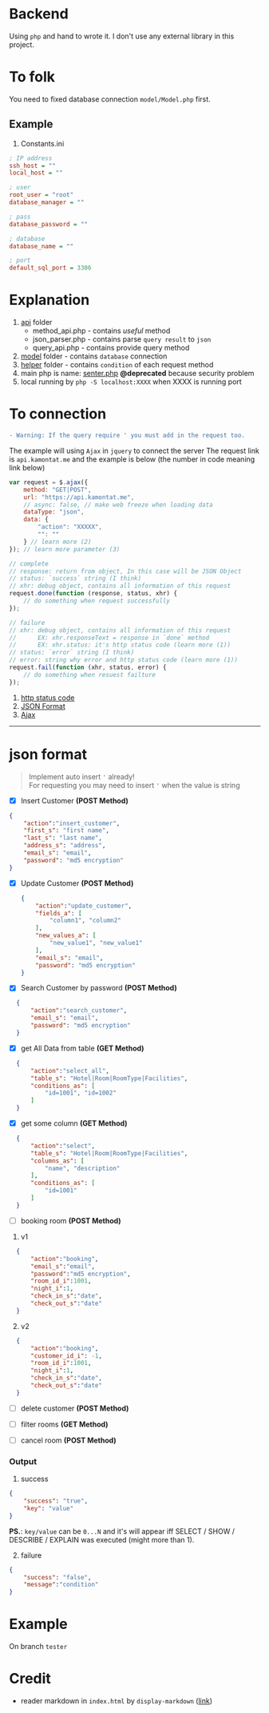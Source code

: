 # Backend
Using `php` and hand to wrote it. I don't use any external library in this project. 

# To folk
You need to fixed database connection `model/Model.php` first.

## Example 
1. Constants.ini
```ini
; IP address
ssh_host = ""
local_host = ""

; user
root_user = "root"
database_manager = ""

; pass
database_password = ""

; database
database_name = ""

; port
default_sql_port = 3306

```

# Explanation
1. [api](api) folder
    - method_api.php - contains *useful* method
    - json_parser.php - contains parse `query result` to `json`
    - query_api.php - contains provide query method
2. [model](model) folder - contains `database` connection
3. [helper](helper) folder - contains `condition` of each request method 
4. main php is name: [senter.php](index.php) **@deprecated** because security problem
5. local running by `php -S localhost:XXXX` when XXXX is running port 

# To connection

```diff
- Warning: If the query require ' you must add in the request too.
```

The example will using `Ajax` in `jquery` to connect the server
The request link is `api.kamontat.me` and the example is below (the number in code meaning link below)

```javascript
var request = $.ajax({
    method: "GET|POST",
    url: "https://api.kamontat.me",
    // async: false, // make web freeze when loading data
    dataType: "json",
    data: {
        "action": "XXXXX", 
        "": ""
    } // learn more (2)
}); // learn more parameter (3)

// complete
// response: return from object, In this case will be JSON Object
// status: `success` string (I think)
// xhr: debug object, contains all information of this request
request.done(function (response, status, xhr) {
    // do something when request successfully
});

// failure
// xhr: debug object, contains all information of this request
//      EX: xhr.responseText = response in `done` method
//      EX: xhr.status: it's http status code (learn more (1))
// status: `error` string (I think)
// error: string why error and http status code (learn more (1))
request.fail(function (xhr, status, error) {
    // do something when resuest failture
});
```

1. [http status code](https://en.wikipedia.org/wiki/List_of_HTTP_status_codes)
2. [JSON Format](#json-format)
3. [Ajax](http://api.jquery.com/jquery.ajax/)


------

# json format
> Implement auto insert `'` already!  
> For requesting you may need to insert `'` when the value is string 

- [X] Insert Customer **(POST Method)**
 ```json
 {
     "action":"insert_customer",
     "first_s": "first name",
     "last_s": "last name",
     "address_s": "address",
     "email_s": "email",
     "password": "md5 encryption"
 }
 ```
 
- [X] Update Customer **(POST Method)**
  ```json
  {
      "action":"update_customer",
      "fields_a": [
          "column1", "column2"
      ],
      "new_values_a": [
          "new_value1", "new_value1"
      ],
      "email_s": "email",
      "password": "md5 encryption"
  }
  ```
  
- [X] Search Customer by password **(POST Method)**
```json
  {
      "action":"search_customer",
      "email_s": "email",
      "password": "md5 encryption"
  }
```

- [X] get All Data from table **(GET Method)**
```json
  {
      "action":"select_all",
      "table_s": "Hotel|Room|RoomType|Facilities",
      "conditions_as": [
          "id=1001", "id=1002"
      ]
  }
```

- [X] get some column **(GET Method)**
```json
  {
      "action":"select",
      "table_s": "Hotel|Room|RoomType|Facilities",
      "columns_as": [
          "name", "description"
      ],
      "conditions_as": [
          "id=1001"
      ]
  }
```

- [ ] booking room **(POST Method)**
1. v1
```json
  {
      "action":"booking",
      "email_s":"email",
      "password":"md5 encryption",
      "room_id_i":1001,
      "night_i":1,
      "check_in_s":"date",
      "check_out_s":"date"
  }
```
2. v2
```json
  {
      "action":"booking",
      "customer_id_i": -1,
      "room_id_i":1001,
      "night_i":1,
      "check_in_s":"date",
      "check_out_s":"date"
  }
```

- [ ] delete customer **(POST Method)**

- [ ] filter rooms **(GET Method)**

- [ ] cancel room **(POST Method)**


### Output
1. success
```json
{
    "success": "true", 
    "key": "value"
}
```
**PS.**: `key/value` can be `0...N` and it's will appear iff SELECT / SHOW / DESCRIBE / EXPLAIN was executed (might more than 1).

2. failure
```json
{
    "success": "false", 
    "message":"condition"
}
```


# Example
On branch `tester`

# Credit
- reader markdown in `index.html` by `display-markdown` ([link](https://github.com/sawmac/display-markdown))
